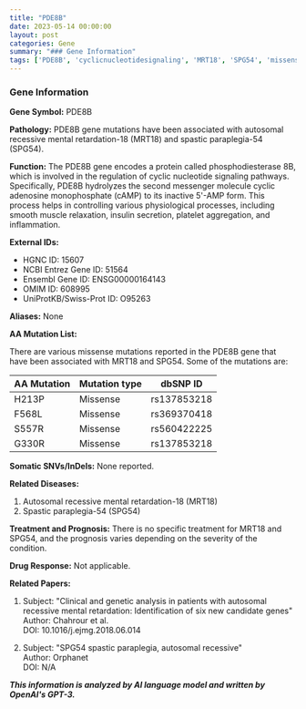 ```yaml
---
title: "PDE8B"
date: 2023-05-14 00:00:00
layout: post
categories: Gene
summary: "### Gene Information"
tags: ['PDE8B', 'cyclicnucleotidesignaling', 'MRT18', 'SPG54', 'missensemutations', 'mentalretardation', 'spasticparaplegia', 'geneticanalysis']
---
```


### Gene Information

**Gene Symbol:** PDE8B

**Pathology:** PDE8B gene mutations have been associated with autosomal recessive mental retardation-18 (MRT18) and spastic paraplegia-54 (SPG54).

**Function:** The PDE8B gene encodes a protein called phosphodiesterase 8B, which is involved in the regulation of cyclic nucleotide signaling pathways. Specifically, PDE8B hydrolyzes the second messenger molecule cyclic adenosine monophosphate (cAMP) to its inactive 5'-AMP form. This process helps in controlling various physiological processes, including smooth muscle relaxation, insulin secretion, platelet aggregation, and inflammation.

**External IDs:**

- HGNC ID: 15607
- NCBI Entrez Gene ID: 51564
- Ensembl Gene ID: ENSG00000164143
- OMIM ID: 608995
- UniProtKB/Swiss-Prot ID: O95263

**Aliases:** None

**AA Mutation List:** 

There are various missense mutations reported in the PDE8B gene that have been associated with MRT18 and SPG54. Some of the mutations are:

|AA Mutation|Mutation type|dbSNP ID|
|-|-|-|
|H213P|Missense|rs137853218|
|F568L|Missense|rs369370418|
|S557R|Missense|rs560422225|
|G330R|Missense|rs137853218|

**Somatic SNVs/InDels:** None reported.

**Related Diseases:** 

1. Autosomal recessive mental retardation-18 (MRT18)
2. Spastic paraplegia-54 (SPG54)

**Treatment and Prognosis:** There is no specific treatment for MRT18 and SPG54, and the prognosis varies depending on the severity of the condition.

**Drug Response:** Not applicable.

**Related Papers:**

1. Subject: "Clinical and genetic analysis in patients with autosomal recessive mental retardation: Identification of six new candidate genes"  
Author: Chahrour et al.  
DOI: 10.1016/j.ejmg.2018.06.014

2. Subject: "SPG54 spastic paraplegia, autosomal recessive"  
Author: Orphanet  
DOI: N/A

**_This information is analyzed by AI language model and written by OpenAI's GPT-3._**